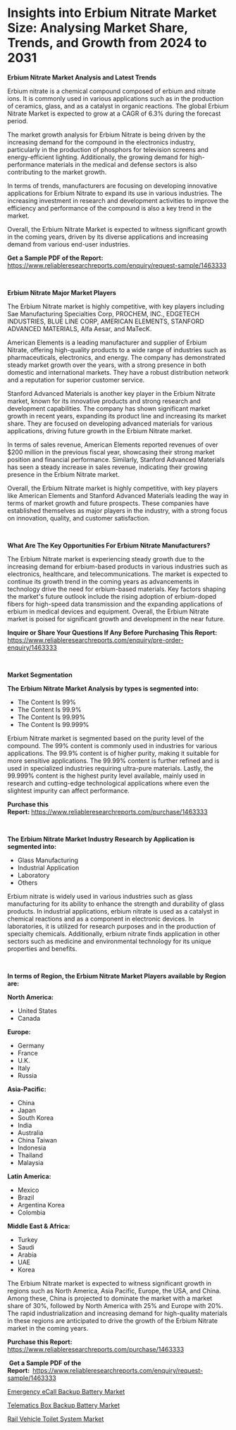 <p><h1>Insights into Erbium Nitrate Market Size: Analysing Market Share, Trends, and Growth from 2024 to 2031</h1></p><p><strong>Erbium Nitrate Market Analysis and Latest Trends</strong></p>
<p><p>Erbium nitrate is a chemical compound composed of erbium and nitrate ions. It is commonly used in various applications such as in the production of ceramics, glass, and as a catalyst in organic reactions. The global Erbium Nitrate Market is expected to grow at a CAGR of 6.3% during the forecast period.</p><p>The market growth analysis for Erbium Nitrate is being driven by the increasing demand for the compound in the electronics industry, particularly in the production of phosphors for television screens and energy-efficient lighting. Additionally, the growing demand for high-performance materials in the medical and defense sectors is also contributing to the market growth.</p><p>In terms of trends, manufacturers are focusing on developing innovative applications for Erbium Nitrate to expand its use in various industries. The increasing investment in research and development activities to improve the efficiency and performance of the compound is also a key trend in the market.</p><p>Overall, the Erbium Nitrate Market is expected to witness significant growth in the coming years, driven by its diverse applications and increasing demand from various end-user industries.</p></p>
<p><strong>Get a Sample PDF of the Report:&nbsp;</strong> <a href="https://www.reliableresearchreports.com/enquiry/request-sample/1463333">https://www.reliableresearchreports.com/enquiry/request-sample/1463333</a></p>
<p>&nbsp;</p>
<p><strong>Erbium Nitrate Major Market Players</strong></p>
<p><p>The Erbium Nitrate market is highly competitive, with key players including Sae Manufacturing Specialties Corp, PROCHEM, INC., EDGETECH INDUSTRIES, BLUE LINE CORP, AMERICAN ELEMENTS, STANFORD ADVANCED MATERIALS, Alfa Aesar, and MaTecK.</p><p>American Elements is a leading manufacturer and supplier of Erbium Nitrate, offering high-quality products to a wide range of industries such as pharmaceuticals, electronics, and energy. The company has demonstrated steady market growth over the years, with a strong presence in both domestic and international markets. They have a robust distribution network and a reputation for superior customer service.</p><p>Stanford Advanced Materials is another key player in the Erbium Nitrate market, known for its innovative products and strong research and development capabilities. The company has shown significant market growth in recent years, expanding its product line and increasing its market share. They are focused on developing advanced materials for various applications, driving future growth in the Erbium Nitrate market.</p><p>In terms of sales revenue, American Elements reported revenues of over $200 million in the previous fiscal year, showcasing their strong market position and financial performance. Similarly, Stanford Advanced Materials has seen a steady increase in sales revenue, indicating their growing presence in the Erbium Nitrate market.</p><p>Overall, the Erbium Nitrate market is highly competitive, with key players like American Elements and Stanford Advanced Materials leading the way in terms of market growth and future prospects. These companies have established themselves as major players in the industry, with a strong focus on innovation, quality, and customer satisfaction.</p></p>
<p>&nbsp;</p>
<p><strong>What Are The Key Opportunities For Erbium Nitrate Manufacturers?</strong></p>
<p><p>The Erbium Nitrate market is experiencing steady growth due to the increasing demand for erbium-based products in various industries such as electronics, healthcare, and telecommunications. The market is expected to continue its growth trend in the coming years as advancements in technology drive the need for erbium-based materials. Key factors shaping the market's future outlook include the rising adoption of erbium-doped fibers for high-speed data transmission and the expanding applications of erbium in medical devices and equipment. Overall, the Erbium Nitrate market is poised for significant growth and development in the near future.</p></p>
<p><strong>Inquire or Share Your Questions If Any Before Purchasing This Report:</strong> <a href="https://www.reliableresearchreports.com/enquiry/pre-order-enquiry/1463333">https://www.reliableresearchreports.com/enquiry/pre-order-enquiry/1463333</a></p>
<p>&nbsp;</p>
<p><strong>Market Segmentation</strong></p>
<p><strong>The Erbium Nitrate Market Analysis by types is segmented into:</strong></p>
<p><ul><li>The Content Is 99%</li><li>The Content Is 99.9%</li><li>The Content Is 99.99%</li><li>The Content Is 99.999%</li></ul></p>
<p><p>Erbium Nitrate market is segmented based on the purity level of the compound. The 99% content is commonly used in industries for various applications. The 99.9% content is of higher purity, making it suitable for more sensitive applications. The 99.99% content is further refined and is used in specialized industries requiring ultra-pure materials. Lastly, the 99.999% content is the highest purity level available, mainly used in research and cutting-edge technological applications where even the slightest impurity can affect performance.</p></p>
<p><strong>Purchase this Report:&nbsp;</strong><a href="https://www.reliableresearchreports.com/purchase/1463333">https://www.reliableresearchreports.com/purchase/1463333</a></p>
<p>&nbsp;</p>
<p><strong>The Erbium Nitrate Market Industry Research by Application is segmented into:</strong></p>
<p><ul><li>Glass Manufacturing</li><li>Industrial Application</li><li>Laboratory</li><li>Others</li></ul></p>
<p><p>Erbium nitrate is widely used in various industries such as glass manufacturing for its ability to enhance the strength and durability of glass products. In industrial applications, erbium nitrate is used as a catalyst in chemical reactions and as a component in electronic devices. In laboratories, it is utilized for research purposes and in the production of specialty chemicals. Additionally, erbium nitrate finds application in other sectors such as medicine and environmental technology for its unique properties and benefits.</p></p>
<p>&nbsp;</p>
<p><strong>In terms of Region, the Erbium Nitrate Market Players available by Region are:</strong></p>
<p>
    <p> <strong> North America: </strong>
        <ul>
            <li>United States</li>
            <li>Canada</li>
        </ul>
        </p> 
    <p> <strong> Europe: </strong>
        <ul>
            <li>Germany</li>
            <li>France</li>
            <li>U.K.</li>
            <li>Italy</li>
            <li>Russia</li>
        </ul>
        </p> 
    <p> <strong> Asia-Pacific: </strong>
        <ul>
            <li>China</li>
            <li>Japan</li>
            <li>South Korea</li>
            <li>India</li>
            <li>Australia</li>
            <li>China Taiwan</li>
            <li>Indonesia</li>
            <li>Thailand</li>
            <li>Malaysia</li>
        </ul>
        </p> 
    <p> <strong> Latin America: </strong>
        <ul>
            <li>Mexico</li>
            <li>Brazil</li>
            <li>Argentina Korea</li>
            <li>Colombia</li>
        </ul>
        </p> 
    <p> <strong> Middle East & Africa: </strong>
        <ul>
            <li>Turkey</li>
            <li>Saudi</li>
            <li>Arabia</li>
            <li>UAE</li>
            <li>Korea</li>
        </ul>
    </p>
    </p>
<p><p>The Erbium Nitrate market is expected to witness significant growth in regions such as North America, Asia Pacific, Europe, the USA, and China. Among these, China is projected to dominate the market with a market share of 30%, followed by North America with 25% and Europe with 20%. The rapid industrialization and increasing demand for high-quality materials in these regions are anticipated to drive the growth of the Erbium Nitrate market in the coming years.</p></p>
<p><strong>Purchase this Report: </strong><a href="https://www.reliableresearchreports.com/purchase/1463333">https://www.reliableresearchreports.com/purchase/1463333</a></p>
<p>&nbsp;<strong>Get a Sample PDF of the Report:&nbsp;&nbsp;</strong><a href="https://www.reliableresearchreports.com/enquiry/request-sample/1463333">https://www.reliableresearchreports.com/enquiry/request-sample/1463333</a></p>
<p><strong></strong></p>
<p><p><a href="https://view.publitas.com/reportprime-1/emergency-ecall-backup-battery-market-provides-detailed-segmentation-of-this-market-based-on-type-application-and-region-and-forecast-for-the-period-from-2023-2030/">Emergency eCall Backup Battery Market</a></p><p><a href="https://view.publitas.com/reportprime-1/telematics-box-backup-battery-market-offers-provide-insightful-data-for-the-time-period-from-2023-to-2030-and-also-provide-analysis-based-on-application-type-and-region/">Telematics Box Backup Battery Market</a></p><p><a href="https://view.publitas.com/reportprime-1/decoding-the-rail-vehicle-toilet-system-market-a-deep-dive-into-the-latest-market-trends-market-segmentation-and-competitive-analysis/">Rail Vehicle Toilet System Market</a></p></p>